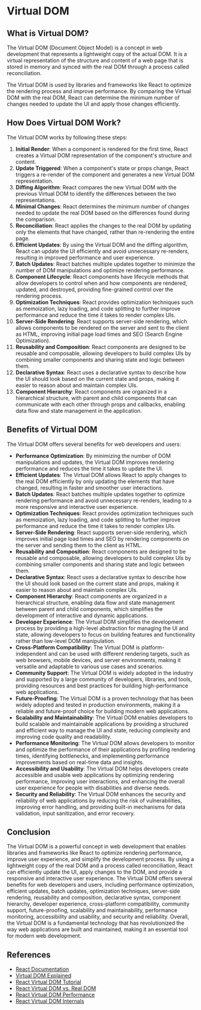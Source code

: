 # Virtual DOM

## What is Virtual DOM?

The Virtual DOM (Document Object Model) is a concept in web development that represents a lightweight copy of the actual DOM. It is a virtual representation of the structure and content of a web page that is stored in memory and synced with the real DOM through a process called reconciliation.

The Virtual DOM is used by libraries and frameworks like React to optimize the rendering process and improve performance. By comparing the Virtual DOM with the real DOM, React can determine the minimum number of changes needed to update the UI and apply those changes efficiently.

## How Does Virtual DOM Work?

The Virtual DOM works by following these steps:

1. **Initial Render**: When a component is rendered for the first time, React creates a Virtual DOM representation of the component's structure and content.
2. **Update Triggered**: When a component's state or props change, React triggers a re-render of the component and generates a new Virtual DOM representation.
3. **Diffing Algorithm**: React compares the new Virtual DOM with the previous Virtual DOM to identify the differences between the two representations.
4. **Minimal Changes**: React determines the minimum number of changes needed to update the real DOM based on the differences found during the comparison.
5. **Reconciliation**: React applies the changes to the real DOM by updating only the elements that have changed, rather than re-rendering the entire page.
6. **Efficient Updates**: By using the Virtual DOM and the diffing algorithm, React can update the UI efficiently and avoid unnecessary re-renders, resulting in improved performance and user experience.
7. **Batch Updates**: React batches multiple updates together to minimize the number of DOM manipulations and optimize rendering performance.
8. **Component Lifecycle**: React components have lifecycle methods that allow developers to control when and how components are rendered, updated, and destroyed, providing fine-grained control over the rendering process.
9. **Optimization Techniques**: React provides optimization techniques such as memoization, lazy loading, and code splitting to further improve performance and reduce the time it takes to render complex UIs.
10. **Server-Side Rendering**: React supports server-side rendering, which allows components to be rendered on the server and sent to the client as HTML, improving initial page load times and SEO (Search Engine Optimization).
11. **Reusability and Composition**: React components are designed to be reusable and composable, allowing developers to build complex UIs by combining smaller components and sharing state and logic between them.
12. **Declarative Syntax**: React uses a declarative syntax to describe how the UI should look based on the current state and props, making it easier to reason about and maintain complex UIs.
13. **Component Hierarchy**: React components are organized in a hierarchical structure, with parent and child components that can communicate with each other through props and callbacks, enabling data flow and state management in the application.

## Benefits of Virtual DOM

The Virtual DOM offers several benefits for web developers and users:

- **Performance Optimization**: By minimizing the number of DOM manipulations and updates, the Virtual DOM improves rendering performance and reduces the time it takes to update the UI.
- **Efficient Updates**: The Virtual DOM allows React to apply changes to the real DOM efficiently by only updating the elements that have changed, resulting in faster and smoother user interactions.
- **Batch Updates**: React batches multiple updates together to optimize rendering performance and avoid unnecessary re-renders, leading to a more responsive and interactive user experience.
- **Optimization Techniques**: React provides optimization techniques such as memoization, lazy loading, and code splitting to further improve performance and reduce the time it takes to render complex UIs.
- **Server-Side Rendering**: React supports server-side rendering, which improves initial page load times and SEO by rendering components on the server and sending them to the client as HTML.
- **Reusability and Composition**: React components are designed to be reusable and composable, allowing developers to build complex UIs by combining smaller components and sharing state and logic between them.
- **Declarative Syntax**: React uses a declarative syntax to describe how the UI should look based on the current state and props, making it easier to reason about and maintain complex UIs.
- **Component Hierarchy**: React components are organized in a hierarchical structure, enabling data flow and state management between parent and child components, which simplifies the development of interactive and dynamic applications.
- **Developer Experience**: The Virtual DOM simplifies the development process by providing a high-level abstraction for managing the UI and state, allowing developers to focus on building features and functionality rather than low-level DOM manipulation.
- **Cross-Platform Compatibility**: The Virtual DOM is platform-independent and can be used with different rendering targets, such as web browsers, mobile devices, and server environments, making it versatile and adaptable to various use cases and scenarios.
- **Community Support**: The Virtual DOM is widely adopted in the industry and supported by a large community of developers, libraries, and tools, providing resources and best practices for building high-performance web applications.
- **Future-Proofing**: The Virtual DOM is a proven technology that has been widely adopted and tested in production environments, making it a reliable and future-proof choice for building modern web applications.
- **Scalability and Maintainability**: The Virtual DOM enables developers to build scalable and maintainable applications by providing a structured and efficient way to manage the UI and state, reducing complexity and improving code quality and readability.
- **Performance Monitoring**: The Virtual DOM allows developers to monitor and optimize the performance of their applications by profiling rendering times, identifying bottlenecks, and implementing performance improvements based on real-time data and insights.
- **Accessibility and Usability**: The Virtual DOM helps developers create accessible and usable web applications by optimizing rendering performance, improving user interactions, and enhancing the overall user experience for people with disabilities and diverse needs.
- **Security and Reliability**: The Virtual DOM enhances the security and reliability of web applications by reducing the risk of vulnerabilities, improving error handling, and providing built-in mechanisms for data validation, input sanitization, and error recovery.

## Conclusion

The Virtual DOM is a powerful concept in web development that enables libraries and frameworks like React to optimize rendering performance, improve user experience, and simplify the development process. By using a lightweight copy of the real DOM and a process called reconciliation, React can efficiently update the UI, apply changes to the DOM, and provide a responsive and interactive user experience. The Virtual DOM offers several benefits for web developers and users, including performance optimization, efficient updates, batch updates, optimization techniques, server-side rendering, reusability and composition, declarative syntax, component hierarchy, developer experience, cross-platform compatibility, community support, future-proofing, scalability and maintainability, performance monitoring, accessibility and usability, and security and reliability. Overall, the Virtual DOM is a fundamental technology that has revolutionized the way web applications are built and maintained, making it an essential tool for modern web development.

## References

- [React Documentation](https://reactjs.org/docs/getting-started.html)
- [Virtual DOM Explained](https://programmingwithmosh.com/react/react-virtual-dom-explained/)
- [React Virtual DOM Tutorial](https://www.taniarascia.com/understanding-the-virtual-dom/)
- [React Virtual DOM vs. Real DOM](https://www.geeksforgeeks.org/reactjs-virtual-dom/)
- [React Virtual DOM Performance](https://blog.logrocket.com/how-react-virtual-dom-works/)
- [React Virtual DOM Internals](https://medium.com/@rajaraodv/how-the-virtual-dom-works-618430e4e8e4)
